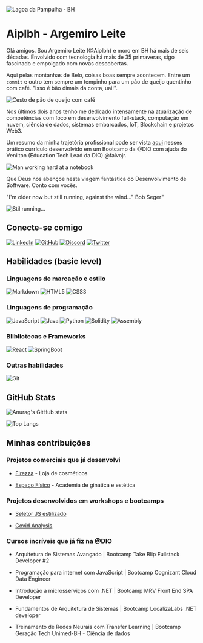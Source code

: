 
![Lagoa da Pampulha - BH](https://i.imgur.com/iHuAYcL.png "Lagoa da Pampulha - Belo Horizonte, MG")
# Aiplbh - Argemiro Leite 


Olá amigos. Sou Argemiro Leite (@Aiplbh) e moro em BH há mais de seis décadas. Envolvido com tecnologia há mais de 35 primaveras, sigo fascinado e empolgado com novas descobertas. 

Aqui pelas montanhas de Belo, coisas boas sempre acontecem. Entre um `commit` e outro tem sempre um tempinho para um pão de queijo quentinho com café. "Isso é bão dimais da conta, uai!".


![Cesto de pão de queijo com café](https://i.imgur.com/fH9qc1g.png)

Nos últimos dois anos tenho me dedicado intensamente na atualização de competências com foco em desenvolvimento full-stack, computação em nuvem, ciência de dados, sistemas embarcados, IoT, Blockchain e projetos Web3.

Um resumo da minha trajetória profissional pode ser vista [aqui](https://aiplbh.github.io/resume/) nesses prático currículo desenvolvido em um Bootcamp da @DIO com ajuda do Venilton (Education Tech Lead da DIO) @falvojr.

![Man working hard at a notebook](https://i.imgur.com/AnvIYvo.png)

Que Deus nos abençoe nesta viagem fantástica do Desenvolvimento de Software. Conto com vocês. 

"I'm older now but still running, against the wind..." Bob Seger"

![Stil running...](https://i.imgur.com/zixn465.png)

## Conecte-se comigo

[![LinkedIn](https://img.shields.io/badge/LinkedIn-123?style=for-the-badge&logo=linkedin&logoColor=0E76A8)](https://www.linkedin.com/in/argemiroleite/) 
[![GitHub](https://img.shields.io/badge/GitHub-123?style=for-the-badge&logo=github&logoColor=0E76A8)](https://github.com/Aiplbh) 
[![Discord](https://img.shields.io/badge/Discord-123?style=for-the-badge&logo=discord)](https://discord.com/channels/@Aiplbh/)
[![Twitter](https://img.shields.io/badge/Twitter-123?style=for-the-badge&logo=twitter)](https://twitter.com/@Aipleite)


## Habilidades (basic level)

### Linguagens de marcação e estilo

![Markdown](https://img.shields.io/badge/Markdown-123?style=for-the-badge&logo=markdown)
![HTML5](https://img.shields.io/badge/HTML5-123?style=for-the-badge&logo=html5)
![CSS3](https://img.shields.io/badge/CSS3-123?style=for-the-badge&logo=css3&logoColor=264CE4)

### Linguagens de programação 

![JavaScript](https://img.shields.io/badge/JavaScript-123?style=for-the-badge&logo=javascript)
![Java](https://img.shields.io/badge/Java-123?style=for-the-badge&logo=java)
![Python](https://img.shields.io/badge/Python-123?style=for-the-badge&logo=python)
![Solidity](https://img.shields.io/badge/Solidity-123?style=for-the-badge&logo=solidity)
![Assembly](https://img.shields.io/badge/Assembly-123?style=for-the-badge&logo=Assembly)


### Blibliotecas e Frameworks

![React](https://img.shields.io/badge/React-123?style=for-the-badge&logo=react)
![SpringBoot](https://img.shields.io/badge/SpringBoot-123?style=for-the-badge&logo=springboot)

### Outras habilidades

![Git](https://img.shields.io/badge/Git-123?style=for-the-badge&logo=Git)
## GitHub Stats

![Anurag's GitHub stats](https://github-readme-stats.vercel.app/api?username=Aiplbh&theme=chartreuse-dark&show_icons=true)

![Top Langs](https://github-readme-stats-git-masterrstaa-rickstaa.vercel.app/api/top-langs/?username=Aiplbh&bg_color=000&border_color=fff&title_color=7fff00&text_color=FFF)

## Minhas contribuições 

### Projetos comerciais que já desenvolvi 

- [Firezza](https://aiplbh.github.io/Fierezza/) - Loja de cosméticos

- [Espaço Físico](https://aiplbh.github.io/EspacoFisico/) - Academia de ginática e estética

### Projetos desenvolvidos em workshops e bootcamps

- [Seletor JS estilizado](https://aiplbh.github.io/x-men-web-selector-project/)

- [Covid Analysis](https://github.com/Aiplbh/dio-tech-unimedbh/tree/main/python/projects/chalenge-02)

### Cursos incríveis que já fiz na @DIO

- Arquitetura de Sistemas Avançado | Bootcamp Take Blip Fullstack Developer #2

- Programação para internet com JavaScript | Bootcamp Cognizant Cloud Data Engineer

- Introdução a microsserviços com .NET | Bootcamp MRV Front End SPA Developer

- Fundamentos de Arquitetura de Sistemas | Bootcamp LocalizaLabs .NET developer

- Treinamento de Redes Neurais com Transfer Learning | Bootcamp Geração Tech Unimed-BH - Ciência de dados
